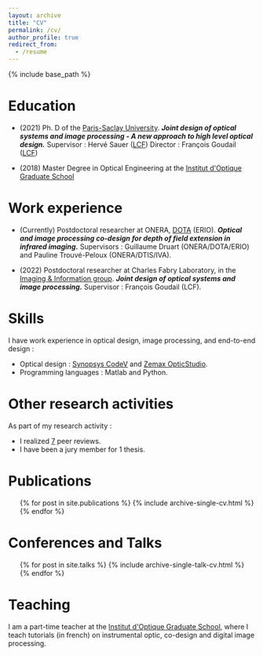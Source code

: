 ```yaml
---
layout: archive
title: "CV"
permalink: /cv/
author_profile: true
redirect_from:
  - /resume
---
```


{% include base_path %}

Education
======

*  (2021) Ph. D of the [Paris-Saclay University](https://www.universite-paris-saclay.fr/en). <b><i>Joint design of optical systems and image processing - A new approach to high level optical design.</i></b> Supervisor : Hervé Sauer ([LCF](https://www.lcf.institutoptique.fr/en)) Director : François Goudail ([LCF](https://www.lcf.institutoptique.fr/en))

*  (2018) Master Degree in Optical Engineering at the [Institut d'Optique Graduate School](https://www.institutoptique.fr/)

Work experience
======
*  (Currently) Postdoctoral researcher at ONERA, [DOTA](https://www.onera.fr/en/dota) (ERIO). <b><i>Optical and image processing co-design for depth of field extension in infrared imaging.</i></b> Supervisors : Guillaume Druart (ONERA/DOTA/ERIO) and Pauline Trouvé-Peloux (ONERA/DTIS/IVA).

*  (2022) Postdoctoral researcher at Charles Fabry Laboratory, in the [Imaging & Information group](https://www.lcf.institutoptique.fr/en/groups/imaging-and-information). <b><i>Joint design of optical systems and image processing.</i></b> Supervisor : François Goudail (LCF).
  
Skills
======
I have work experience in optical design, image processing, and end-to-end design :
 *  Optical design : [Synopsys CodeV](https://www.synopsys.com/optical-solutions/codev.html) and [Zemax OpticStudio](https://www.zemax.com/pages/opticstudio).
 *  Programming languages : Matlab and Python.

Other research activities
======
As part of my research activity :
 *  I realized [7](https://www.webofscience.com/wos/author/record/32296867) peer reviews.
 *  I have been a jury member for 1 thesis.

<!-- Ajouter encadrement de stage -->

Publications
======
  <ul>{% for post in site.publications %}
    {% include archive-single-cv.html %}
  {% endfor %}</ul>
  
Conferences and Talks
======
  <ul>{% for post in site.talks %}
    {% include archive-single-talk-cv.html %}
  {% endfor %}</ul>

Teaching
======
I am a part-time teacher at the <a href="https://www.institutoptique.fr/en">Institut d'Optique Graduate School</a>, where I teach tutorials (in french) on instrumental optic, co-design and digital image processing.

